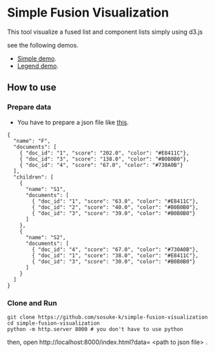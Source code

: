 # Simple Fusion Visualization
This tool visualize a fused list and component lists simply using d3.js

see the following demos.

- [Simple demo](https://sosuke-k.github.io/simple-fusion-visualization/index.html?data=data1.json).
- [Legend demo](https://sosuke-k.github.io/simple-fusion-visualization/index.html?data=data2.json).

## How to use

### Prepare data

- You have to prepare a json file like [this](./data1.json).

```
{
  "name": "F",
  "documents": [
    { "doc_id": "1", "score": "202.0", "color": "#E8411C"},
    { "doc_id": "3", "score": "138.0", "color": "#B0B0B0"},
    { "doc_id": "4", "score": "67.0", "color": "#730A0B"}
  ],
  "children": [
    {
      "name": "S1",
      "documents": [
        { "doc_id": "1", "score": "63.0", "color": "#E8411C"},
        { "doc_id": "2", "score": "40.0", "color": "#B0B0B0"},
        { "doc_id": "3", "score": "39.0", "color": "#B0B0B0"}
      ]
    },
    {
      "name": "S2",
      "documents": [
        { "doc_id": "4", "score": "67.0", "color": "#730A0B"},
        { "doc_id": "1", "score": "38.0", "color": "#E8411C"},
        { "doc_id": "3", "score": "30.0", "color": "#B0B0B0"}
      ]
    }
  ]
}
```

### Clone and Run

```
git clone https://github.com/sosuke-k/simple-fusion-visualization
cd simple-fusion-visualization
python -m http.server 8000 # you don't have to use python
```

then, open http://localhost:8000/index.html?data= &lt;path to json file&gt; .
